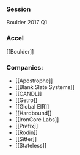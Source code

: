 
### Session
Boulder 2017 Q1

### Accel
[[Boulder]]

### Companies:
- [[Apostrophe]]
- [[Blank Slate Systems]]
- [[CANDL]]
- [[Getro]]
- [[Global EIR]]
- [[Hardbound]]
- [[IronCore Labs]]
- [[Prefix]]
- [[Rodin]]
- [[Sitter]]
- [[Stateless]]


